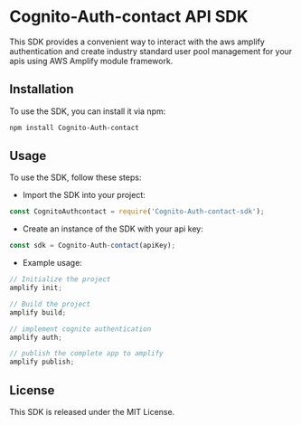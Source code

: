 # Cognito-Auth-contact API SDK

This SDK provides a convenient way to interact with the aws amplify authentication and create industry standard user pool management for your apis using AWS Amplify module framework.

## Installation

To use the SDK, you can install it via npm:

``` bash
npm install Cognito-Auth-contact

```

## Usage

To use the SDK, follow these steps:

+ Import the SDK into your project:

``` js
const CognitoAuthcontact = require('Cognito-Auth-contact-sdk');

```

+ Create an instance of the SDK with your api key:

``` js
const sdk = Cognito-Auth-contact(apiKey);

```

+ Example usage:

``` js
// Initialize the project
amplify init;

// Build the project
amplify build;

// implement cognito authentication
amplify auth;

// publish the complete app to amplify
amplify publish;

```

## License
This SDK is released under the MIT License.
